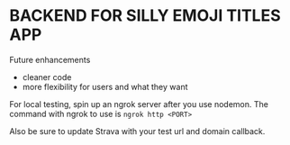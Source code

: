 # BACKEND FOR SILLY EMOJI TITLES APP

Future enhancements

- cleaner code
- more flexibility for users and what they want

For local testing, spin up an ngrok server after you use nodemon.  The command with ngrok to use is `ngrok http <PORT>`

Also be sure to update Strava with your test url and domain callback.

